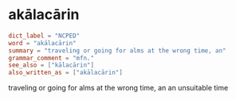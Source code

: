 # akālacārin

``` toml
dict_label = "NCPED"
word = "akālacārin"
summary = "traveling or going for alms at the wrong time, an"
grammar_comment = "mfn."
see_also = ["kālacārin"]
also_written_as = ["akālacārin"]
```

traveling or going for alms at the wrong time, an an unsuitable time

